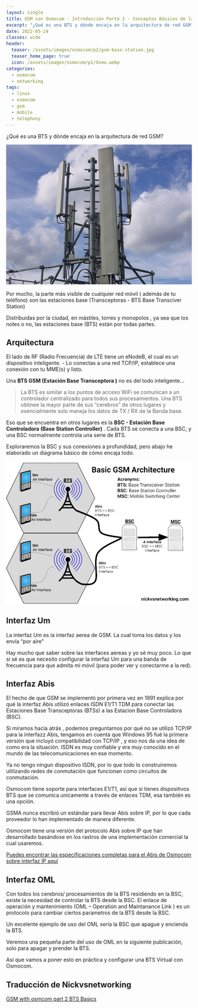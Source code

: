 ```yaml
---
layout: single
title: GSM con Osmocom - Introducción Parte 2 - Conceptos Básicos de la BTS
excerpt: "¿Qué es una BTS y dónde encaja en la arquitectura de red GSM?"
date: 2022-05-24
classes: wide
header:
  teaser: /assets/images/osmocom/p2/gsm-base-station.jpg
  teaser_home_page: true
  icon: /assets/images/osmocom/p1/Osmo.webp
categories:
  - osmocom
  - networking
tags:
  - linux
  - osmocom
  - gsm
  - mobile
  - telephony
---
```


¿Qué es una BTS y dónde encaja en la arquitectura de red GSM?

![](/assets/images/osmocom/p2/gsm-base-station.jpg)

Por mucho, la parte más visible de cualquier red móvil ( además de tu teléfono) son las estaciones base (Transceptoras  - BTS Base Transciver Station)

Distribuidas por la ciudad, en mástiles, torres y monopolos , ya sea que los notes o no, las estaciones base (BTS) están por todas partes.

## Arquitectura 

El lado de RF (Radio Frecuencia) de LTE tiene un eNodeB, el cual es un dispositivo inteligente. - Lo conectas a una red TCP/IP, establece una conexión con tu MME(s) y listo.



Una **BTS GSM (Estación Base Transceptora )** no es del todo inteligente… 


>La BTS es similar a los puntos de acceso WiFi se comunican a un controlador centralizado para todos sus procesamientos.
Una BTS obtinee la mayor parte de sus “cerebros” de otros lugares y esencialmente solo maneja los datos de TX / RX  de la Banda base.

Eso que se encuentra en otros lugares es la **BSC - Estación Base Controladora (Base Station Controller)** . Cada BTS se conecta a una BSC, y una BSC normalmente controla una serie de BTS.

Exploraremos la BSC y sus conexiones a profundidad, pero abajo he elaborado un diagrama básico de cómo encaja todo.

![](/assets/images/osmocom/p2/GSM-Architecture-1.png)

## Interfaz Um

La interfaz Um es la interfaz aerea de GSM. La cual toma los datos y los envía “por aire”

Hay mucho que saber sobre las interfaces aereas  y yo sé muy poco. Lo que si sé es que necesito configurar la interfaz Um para una banda de frecuencia para que admita mi móvil (para poder ver y conectarme a la red).

## Interfaz Abis

El hecho de que GSM se implementó por primera vez en 1991 explica por qué la interfaz Abis utilizó enlaces ISDN E1/T1 TDM para conectar  las Estaciones Base Transceptoras (BTSs) a las Estacion Base Controladora (BSC). 

Si miramos hacía atrás , podemos preguntarnos por qué no se utilizó TCP/IP para la interfazz Abis, tengamos en cuenta que Windows 95 fué la primera versión que incluyó compatibilidad con TCP/IP , y eso nos da una idea de como era la situación. ISDN es muy confiable y era muy conocido en el mundo de las telecomunicaciones en ese momento.

Ya no tengo ningun dispositivo ISDN, por lo que todo lo construiremos utilizando redes de conmutación que funcionan como circuitos de conmutación. 

Osmocom tiene soporte para interfaces E1/T1, así que si tienes dispositivos BTS que se comunica unicamente a través de enlaces TDM, esa también es una opción.

GSMA nunca escribió un estándar para llevar Abis sobre IP, por lo que cada proveedor lo han implementado de manera diferente. 

Osmocom tiene una versión del protocolo Abis sobre IP que han desarrollado basándose en los rastros de una implementación comercial la cual usaremos.

[Puedes encontrar las especificaciones completas para el Abis de Osmocom sobre interfaz IP aquí](https://ftp.osmocom.org/docs/latest/osmobts-abis.pdf)

## Interfaz OML

Con todos los  cerebros/ procesamientos de la BTS residiendo en la BSC, existe la necesidad de controlar la BTS desde la BSC. El enlace de operación y mantenimiento (OML – Operation and Maintanance Link ) es un protocolo para cambiar ciertos parametros de la BTS desde la BSC.

Un excelente ejemplo de uso del OML sería la BSC que apague y encienda la BTS. 

Veremos una pequeña parte del uso de OML en la siguiente publicación, solo para apagar y prender la BTS. 


Así que vamos a poner esto en práctica y configurar una BTS Virtual con Osmocom.

## Traducción de Nickvsnetworking

[GSM with osmcom part 2 BTS Basics](https://nickvsnetworking.com/gsm-with-osmocom-part-2-bts-basics/)